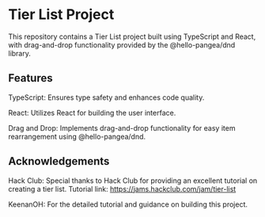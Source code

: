 # Tier List Project

This repository contains a Tier List project built using TypeScript and React, with drag-and-drop functionality provided by the @hello-pangea/dnd library.

## Features

TypeScript: Ensures type safety and enhances code quality.

React: Utilizes React for building the user interface.

Drag and Drop: Implements drag-and-drop functionality for easy item rearrangement using @hello-pangea/dnd.

## Acknowledgements

Hack Club: Special thanks to Hack Club for providing an excellent tutorial on creating a tier list. Tutorial link: https://jams.hackclub.com/jam/tier-list

KeenanOH: For the detailed tutorial and guidance on building this project.

